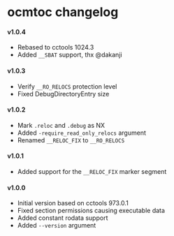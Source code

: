 ocmtoc changelog
================

#### v1.0.4
- Rebased to cctools 1024.3
- Added `__SBAT` support, thx @dakanji

#### v1.0.3
- Verify `__RO_RELOCS` protection level
- Fixed DebugDirectoryEntry size

#### v1.0.2
- Mark `.reloc` and `.debug` as NX
- Added `-require_read_only_relocs` argument
- Renamed `__RELOC_FIX` to `__RO_RELOCS`

#### v1.0.1
- Added support for the `__RELOC_FIX` marker segment

#### v1.0.0
- Initial version based on cctools 973.0.1
- Fixed section permissions causing executable data
- Added constant rodata support
- Added `--version` argument
